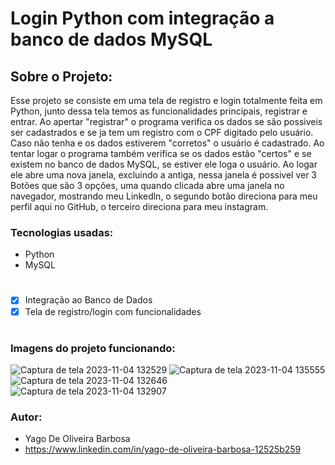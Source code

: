 # Login Python com integração a banco de dados MySQL

## Sobre o Projeto:
Esse projeto se consiste em uma tela de registro e login totalmente feita em Python, junto dessa tela temos as funcionalidades principais, registrar e entrar.
Ao apertar "registrar" o programa verifica os dados se são possiveis ser cadastrados e se ja tem um registro com o CPF digitado pelo usuário.
Caso não tenha e os dados estiverem "corretos" o usuário é cadastrado.
Ao tentar logar o programa também verifica se os dados estão "certos" e se existem no banco de dados MySQL, se estiver ele loga o usuário.
Ao logar ele abre uma nova janela, excluindo a antiga, nessa janela é possivel ver 3 Botões que são 3 opções, uma quando clicada abre uma janela no navegador,
mostrando meu Linkedln, o segundo botão direciona para meu perfil aqui no GitHub, o terceiro direciona para meu instagram.



### Tecnologias usadas:

- Python
- MySQL
  
# 

- [x] Integração ao Banco de Dados
- [x] Tela de registro/login com funcionalidades
#
### Imagens do projeto funcionando:
![Captura de tela 2023-11-04 132529](https://github.com/YagoOlivDev/LoginPython-BDD/assets/143339010/cb453bad-f07a-40eb-928a-d31acf477942)
![Captura de tela 2023-11-04 135555](https://github.com/YagoOlivDev/LoginPython-BDD/assets/143339010/4bc1ef7f-7a3f-49ce-a14e-aa5b5faf13a1)
![Captura de tela 2023-11-04 132646](https://github.com/YagoOlivDev/LoginPython-BDD/assets/143339010/829df712-e616-43b6-8855-36d7e4fd6618)
![Captura de tela 2023-11-04 132907](https://github.com/YagoOlivDev/LoginPython-BDD/assets/143339010/fa7a554d-26b1-4842-a080-5617ed412879)







### Autor:
- Yago De Oliveira Barbosa
- https://www.linkedin.com/in/yago-de-oliveira-barbosa-12525b259
